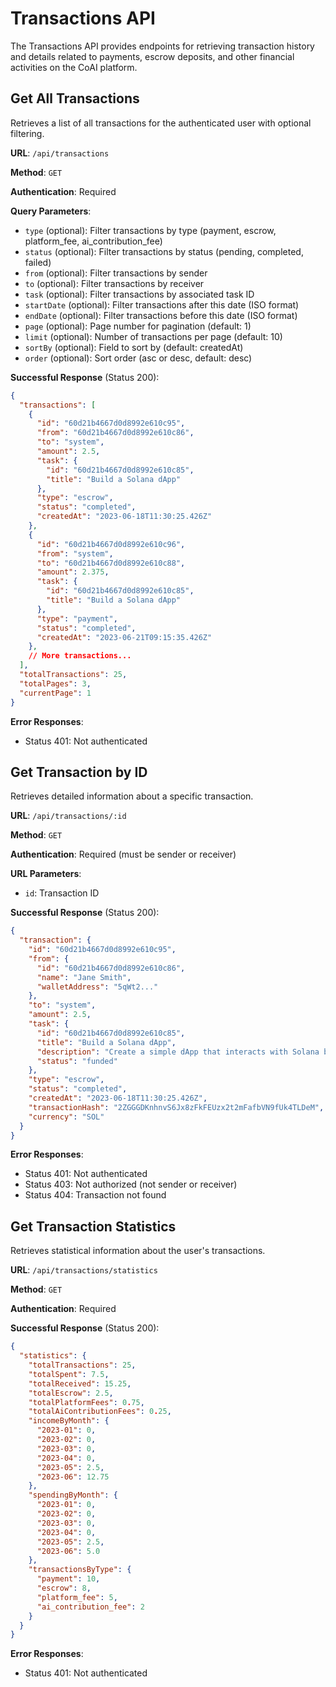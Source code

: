 # Transactions API

The Transactions API provides endpoints for retrieving transaction history and details related to payments, escrow deposits, and other financial activities on the CoAI platform.

## Get All Transactions

Retrieves a list of all transactions for the authenticated user with optional filtering.

**URL**: `/api/transactions`

**Method**: `GET`

**Authentication**: Required

**Query Parameters**:

- `type` (optional): Filter transactions by type (payment, escrow, platform_fee, ai_contribution_fee)
- `status` (optional): Filter transactions by status (pending, completed, failed)
- `from` (optional): Filter transactions by sender
- `to` (optional): Filter transactions by receiver
- `task` (optional): Filter transactions by associated task ID
- `startDate` (optional): Filter transactions after this date (ISO format)
- `endDate` (optional): Filter transactions before this date (ISO format)
- `page` (optional): Page number for pagination (default: 1)
- `limit` (optional): Number of transactions per page (default: 10)
- `sortBy` (optional): Field to sort by (default: createdAt)
- `order` (optional): Sort order (asc or desc, default: desc)

**Successful Response** (Status 200):

```json
{
  "transactions": [
    {
      "id": "60d21b4667d0d8992e610c95",
      "from": "60d21b4667d0d8992e610c86",
      "to": "system",
      "amount": 2.5,
      "task": {
        "id": "60d21b4667d0d8992e610c85",
        "title": "Build a Solana dApp"
      },
      "type": "escrow",
      "status": "completed",
      "createdAt": "2023-06-18T11:30:25.426Z"
    },
    {
      "id": "60d21b4667d0d8992e610c96",
      "from": "system",
      "to": "60d21b4667d0d8992e610c88",
      "amount": 2.375,
      "task": {
        "id": "60d21b4667d0d8992e610c85",
        "title": "Build a Solana dApp"
      },
      "type": "payment",
      "status": "completed",
      "createdAt": "2023-06-21T09:15:35.426Z"
    },
    // More transactions...
  ],
  "totalTransactions": 25,
  "totalPages": 3,
  "currentPage": 1
}
```

**Error Responses**:

- Status 401: Not authenticated

## Get Transaction by ID

Retrieves detailed information about a specific transaction.

**URL**: `/api/transactions/:id`

**Method**: `GET`

**Authentication**: Required (must be sender or receiver)

**URL Parameters**:

- `id`: Transaction ID

**Successful Response** (Status 200):

```json
{
  "transaction": {
    "id": "60d21b4667d0d8992e610c95",
    "from": {
      "id": "60d21b4667d0d8992e610c86",
      "name": "Jane Smith",
      "walletAddress": "5qWt2..."
    },
    "to": "system",
    "amount": 2.5,
    "task": {
      "id": "60d21b4667d0d8992e610c85",
      "title": "Build a Solana dApp",
      "description": "Create a simple dApp that interacts with Solana blockchain",
      "status": "funded"
    },
    "type": "escrow",
    "status": "completed",
    "createdAt": "2023-06-18T11:30:25.426Z",
    "transactionHash": "2ZGGGDKnhnvS6Jx8zFkFEUzx2t2mFafbVN9fUk4TLDeM",
    "currency": "SOL"
  }
}
```

**Error Responses**:

- Status 401: Not authenticated
- Status 403: Not authorized (not sender or receiver)
- Status 404: Transaction not found

## Get Transaction Statistics

Retrieves statistical information about the user's transactions.

**URL**: `/api/transactions/statistics`

**Method**: `GET`

**Authentication**: Required

**Successful Response** (Status 200):

```json
{
  "statistics": {
    "totalTransactions": 25,
    "totalSpent": 7.5,
    "totalReceived": 15.25,
    "totalEscrow": 2.5,
    "totalPlatformFees": 0.75,
    "totalAiContributionFees": 0.25,
    "incomeByMonth": {
      "2023-01": 0,
      "2023-02": 0,
      "2023-03": 0,
      "2023-04": 0,
      "2023-05": 2.5,
      "2023-06": 12.75
    },
    "spendingByMonth": {
      "2023-01": 0,
      "2023-02": 0,
      "2023-03": 0,
      "2023-04": 0,
      "2023-05": 2.5,
      "2023-06": 5.0
    },
    "transactionsByType": {
      "payment": 10,
      "escrow": 8,
      "platform_fee": 5,
      "ai_contribution_fee": 2
    }
  }
}
```

**Error Responses**:

- Status 401: Not authenticated 